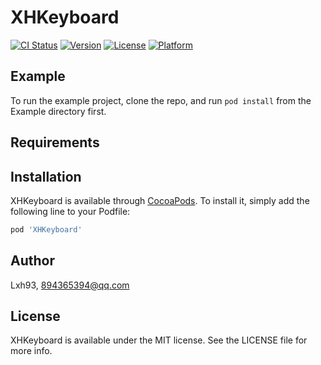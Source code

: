 # XHKeyboard

[![CI Status](http://img.shields.io/travis/Lxh93/XHKeyboard.svg?style=flat)](https://travis-ci.org/Lxh93/XHKeyboard)
[![Version](https://img.shields.io/cocoapods/v/XHKeyboard.svg?style=flat)](http://cocoapods.org/pods/XHKeyboard)
[![License](https://img.shields.io/cocoapods/l/XHKeyboard.svg?style=flat)](http://cocoapods.org/pods/XHKeyboard)
[![Platform](https://img.shields.io/cocoapods/p/XHKeyboard.svg?style=flat)](http://cocoapods.org/pods/XHKeyboard)

## Example

To run the example project, clone the repo, and run `pod install` from the Example directory first.

## Requirements

## Installation

XHKeyboard is available through [CocoaPods](http://cocoapods.org). To install
it, simply add the following line to your Podfile:

```ruby
pod 'XHKeyboard'
```

## Author

Lxh93, 894365394@qq.com

## License

XHKeyboard is available under the MIT license. See the LICENSE file for more info.
